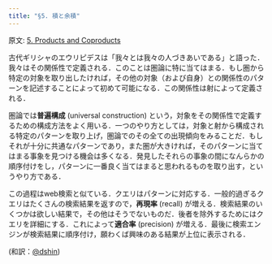 ```yaml
---
title: "§5. 積と余積"
---
```


原文: [5. Products and Coproducts](https://bartoszmilewski.com/2015/01/07/products-and-coproducts/)

古代ギリシャのエウリピデスは「我々とは我々の人づきあいである」と語った．我々はその関係性で定義される．このことは圏論に特に当てはまる．もし圏から特定の対象を取り出したければ，その他の対象（および自身）との関係性のパターンを記述することによって初めて可能になる．この関係性は射によって定義される．

圏論では**普遍構成** (universal construction) という，対象をその関係性で定義するための構成方法をよく用いる．一つのやり方としては，対象と射から構成される特定のパターンを取り上げ，圏論でのその全ての出現傾向をみることだ．もしそれが十分に共通なパターンであり，また圏が大きければ，そのパターンに当てはまる事象を見つける機会は多くなる．発見したそれらの事象の間になんらかの順序付けをし，パターンに一番良く当てはまると思われるものを取り出す，というやり方である．

この過程はweb検索と似ている．クエリはパターンに対応する．一般的過ぎるクエリはたくさんの検索結果を返すので，**再現率** (recall) が増える．検索結果のいくつかは欲しい結果で，その他はそうでないものだ．後者を除外するためにはクエリを詳細にする．これによって**適合率** (precision) が増える．最後に検索エンジンが検索結果に順序付け，願わくば興味のある結果が上位に表示される．

(和訳：[@dshin](https://zenn.dev/dshin))
